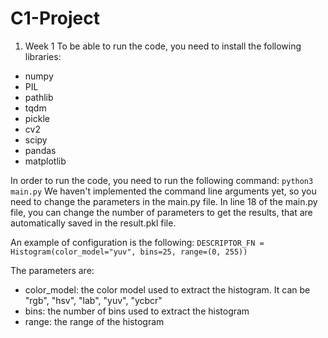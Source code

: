 # C1-Project
1. Week 1
To be able to run the code, you need to install the following libraries:
- numpy
- PIL
- pathlib
- tqdm
- pickle
- cv2
- scipy
- pandas
- matplotlib

In order to run the code, you need to run the following command:
```python3 main.py```
We haven't implemented the command line arguments yet, so you need to change the parameters in the main.py file.
In line 18 of the main.py file, you can change the number of parameters to get the results, that are automatically saved in the result.pkl file.

An example of configuration is the following:
```DESCRIPTOR_FN = Histogram(color_model="yuv", bins=25, range=(0, 255))```

The parameters are:
- color_model: the color model used to extract the histogram. It can be "rgb", "hsv", "lab", "yuv", "ycbcr"
- bins: the number of bins used to extract the histogram
- range: the range of the histogram
